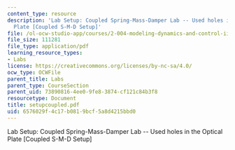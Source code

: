 ```yaml
---
content_type: resource
description: 'Lab Setup: Coupled Spring-Mass-Damper Lab -- Used holes in the Optical
  Plate [Coupled S-M-D Setup]'
file: /ol-ocw-studio-app/courses/2-004-modeling-dynamics-and-control-ii-spring-2003/6576029f4c17b0819bcf5a8d4215bbd0_setupcoupled.pdf
file_size: 111281
file_type: application/pdf
learning_resource_types:
- Labs
license: https://creativecommons.org/licenses/by-nc-sa/4.0/
ocw_type: OCWFile
parent_title: Labs
parent_type: CourseSection
parent_uid: 73890816-4ee0-9fe8-3874-cf121c84b3f8
resourcetype: Document
title: setupcoupled.pdf
uid: 6576029f-4c17-b081-9bcf-5a8d4215bbd0
---
```

Lab Setup: Coupled Spring-Mass-Damper Lab -- Used holes in the Optical Plate [Coupled S-M-D Setup]